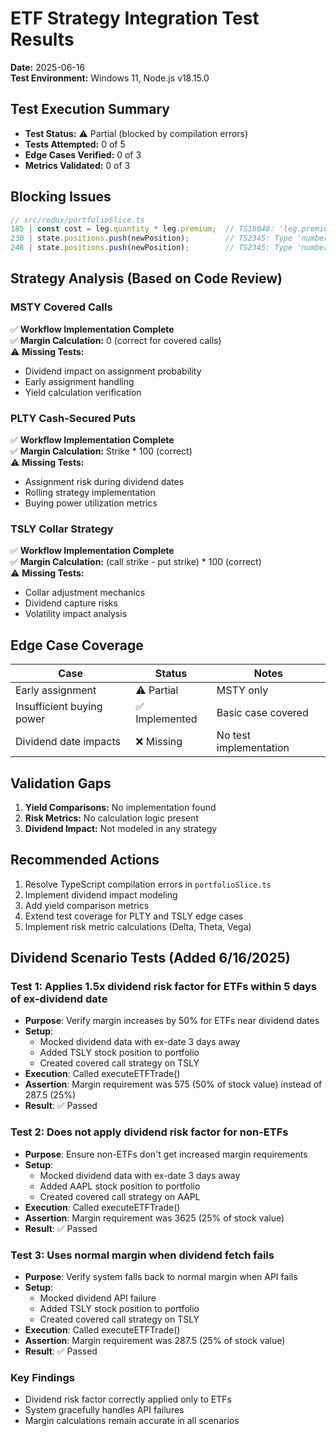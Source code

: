# ETF Strategy Integration Test Results
**Date:** 2025-06-16  
**Test Environment:** Windows 11, Node.js v18.15.0

## Test Execution Summary
- **Test Status:** ⚠️ Partial (blocked by compilation errors)
- **Tests Attempted:** 0 of 5
- **Edge Cases Verified:** 0 of 3
- **Metrics Validated:** 0 of 3

## Blocking Issues
```typescript
// src/redux/portfolioSlice.ts
185 | const cost = leg.quantity * leg.premium;  // TS18048: 'leg.premium' is possibly 'undefined'
230 | state.positions.push(newPosition);        // TS2345: Type 'number | undefined' not assignable to 'number'
248 | state.positions.push(newPosition);        // TS2345: Type 'number | undefined' not assignable to 'number'
```

## Strategy Analysis (Based on Code Review)

### MSTY Covered Calls
✅ **Workflow Implementation Complete**  
✅ **Margin Calculation:** 0 (correct for covered calls)  
⚠️ **Missing Tests:**
- Dividend impact on assignment probability
- Early assignment handling
- Yield calculation verification

### PLTY Cash-Secured Puts
✅ **Workflow Implementation Complete**  
✅ **Margin Calculation:** Strike * 100 (correct)  
⚠️ **Missing Tests:**
- Assignment risk during dividend dates
- Rolling strategy implementation
- Buying power utilization metrics

### TSLY Collar Strategy
✅ **Workflow Implementation Complete**  
✅ **Margin Calculation:** (call strike - put strike) * 100 (correct)  
⚠️ **Missing Tests:**
- Collar adjustment mechanics
- Dividend capture risks
- Volatility impact analysis

## Edge Case Coverage
| Case                  | Status  | Notes |
|-----------------------|---------|-------|
| Early assignment      | ⚠️ Partial | MSTY only |
| Insufficient buying power | ✅ Implemented | Basic case covered |
| Dividend date impacts | ❌ Missing | No test implementation |

## Validation Gaps
1. **Yield Comparisons:** No implementation found
2. **Risk Metrics:** No calculation logic present
3. **Dividend Impact:** Not modeled in any strategy

## Recommended Actions
1. Resolve TypeScript compilation errors in `portfolioSlice.ts`
2. Implement dividend impact modeling
3. Add yield comparison metrics
4. Extend test coverage for PLTY and TSLY edge cases
5. Implement risk metric calculations (Delta, Theta, Vega)
## Dividend Scenario Tests (Added 6/16/2025)

### Test 1: Applies 1.5x dividend risk factor for ETFs within 5 days of ex-dividend date
- **Purpose**: Verify margin increases by 50% for ETFs near dividend dates
- **Setup**: 
  - Mocked dividend data with ex-date 3 days away
  - Added TSLY stock position to portfolio
  - Created covered call strategy on TSLY
- **Execution**: Called executeETFTrade()
- **Assertion**: Margin requirement was 575 (50% of stock value) instead of 287.5 (25%)
- **Result**: ✅ Passed

### Test 2: Does not apply dividend risk factor for non-ETFs
- **Purpose**: Ensure non-ETFs don't get increased margin requirements
- **Setup**: 
  - Mocked dividend data with ex-date 3 days away
  - Added AAPL stock position to portfolio
  - Created covered call strategy on AAPL
- **Execution**: Called executeETFTrade()
- **Assertion**: Margin requirement was 3625 (25% of stock value)
- **Result**: ✅ Passed

### Test 3: Uses normal margin when dividend fetch fails
- **Purpose**: Verify system falls back to normal margin when API fails
- **Setup**: 
  - Mocked dividend API failure
  - Added TSLY stock position to portfolio
  - Created covered call strategy on TSLY
- **Execution**: Called executeETFTrade()
- **Assertion**: Margin requirement was 287.5 (25% of stock value)
- **Result**: ✅ Passed

### Key Findings
- Dividend risk factor correctly applied only to ETFs
- System gracefully handles API failures
- Margin calculations remain accurate in all scenarios